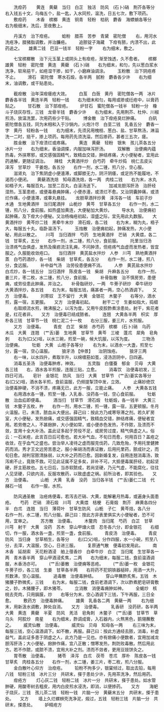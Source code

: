 <!-- { "loadSidebar": true } -->
　　洗疳药
　　黄连　黄蘗　当归　白芷　独活　防风　(石卜)硝　荆芥各等分　　右入钱五十文，乌梅五个，盐一匙，入水同煎，温洗，日五七次，敷下项药。
　　敷疳药
　　木香　槟榔　黄连　铜青　轻粉　枯矾　麝香　海螵蛸各等分　　右为极细末，洗后，至夜敷上。

　　丹溪方　治下疳疮。
　　蛤粉　腊茶　苦参　青黛　密陀僧
　　右，用河水洗疮净，腊猪脂调敷，并治臁疮。
　　追脓锭子海藏　下疳有脓，内溃不出，此药追之。　　雄黄二钱　巴豆一钱半　轻粉一字
　　右为细末，敷之。

　　七宝槟榔散　治下元玉茎上或阴头上有疳疮，渐至蚀透，久不愈者。　　槟榔　雄黄　轻粉　密陀僧　黄连　黄蘗　(石卜)硝　　右为细末，和匀，先以葱白浆水洗净，软帛挹干，如疮湿干掺，如干，小磨麻油调涂。
　　玉粉散　治下阴疮疼不止。
　　滑石　密陀僧　寒水石煅，各半两　腻粉　麝香各少许　　右为细末，油调敷，或干贴患处。

　　截疳散　治年深疳瘘疮大效。
　　白芨　白蔹　黄丹　密陀僧各一两　冰片　麝香各半钱　黄连半两　轻粉一钱　　右为细末和匀，每用或掺或纴疮中，以膏药贴之。
　　甘石散　治下部疳疮。
　　炉甘石　蜜陀僧各一钱半　轻粉一分　橡斗子烧灰存性，三钱　龙骨半钱　麝香少许　　右为细末，先用荆芥、杜仲、川椒煎汤，放温洗罢，次用药些少干贴。
　　博金散　治下疳疮臭烂肿痛。
　　白矾　密陀僧各五钱，同为末相和入于沙锅内，火炮汁尽　白垩二钱　乳香五分　麝香一字　黄丹　轻粉各一钱　　右为细末，先须另用槐枝、葱白、盐、甘草熬汤，淋溻洗一二时，挹干，掺上项药。每用药先须洗溻，然后掺药，甚者三五次，瘥。
　　胜金散　治下疳溃烂或疼痛。
　　黄连　黄蘗　轻粉　银朱　孩儿茶各五分　冰片一分　　右为细末，香油调搽，内服加味泻肝汤。
　　双解散　治便痈内蕴热毒，外挟寒邪，或交感强固精气，致精血交错，肿结疼痛，大小便秘者，宜用此药通解，更随证调治。　　辣桂　大黄酒拌炒　白芍药　牵牛炒捣　桃仁去皮尖　泽泻　甘草炒　干姜炮，各五分　　右作一剂，水二锺，煎八分，空心服。
　　滋肾丸　治下焦阴虚小便濇滞，或脚膝无力，阴汗阴痿，或足热不能履地，不渴而小便闭。　　黄蘗酒洗焙　知母酒洗焙，各一两　肉桂二钱　　右为末，水丸如梧子大，每服百丸，加至二百丸，白滚汤送下。
　　加减龙胆泻肝汤　治肝经湿热，玉茎患疮，或便毒悬痈肿痛，小便赤濇，或溃烂不愈。又治阴囊肿痛，或溃烂作痛，小便濇滞，或睾丸悬挂。　　龙胆草酒拌炒黄　泽泻各一钱　车前子炒　木通　生地黄酒拌　当归尾酒拌　山栀炒　黄芩　甘草各五分　　右作一剂，水二锺，煎八分，食前服。如热盛加黄连，大便秘加大黄炒。
　　导水丸　治便痈初起肿痛，及下疳大小便秘。又治杨梅疮初起，湿盛之际，宜先用此丸数服。　　大黄酒拌炒　黄芩炒二钱　黑牵牛末炒　滑石煅，各二钱　　右为末，糊为丸，梧子大，每服五十丸，临卧温汤下。
　　玉烛散　治便痈初起，肿痛发热，大小便秘，用此以散之。　　川芎　当归酒拌　芍药　生地黄酒拌　芒硝　大黄煨，各二钱　甘草炙，五分　　右作一剂，水二锺，煎八分，食前服。
　　托里当归汤　治溃疡气血俱虚，发热及瘰疬流注乳痈，不问肿溃，但疮疡气血虚而发热者，皆宜服之。久服能收敛疮口。　　当归酒拌　黄芪盐水拌炒　人参　川芎　熟地黄酒拌蒸　白芍药酒炒，各一钱　柴胡　甘草炙，各五分　　右作一剂，水二锺，煎八分，食远服。
　　补中益气汤　治劳役患便痈不消。
　　人参　黄芪盐水拌炒　白朮炒，各一钱五分　当归酒拌　陈皮各一钱　柴胡　升麻各五分　　右作一剂，姜三片，枣二枚，水二锺，煎八分，食前服。
　　补骨脂散　治不慎房劳，患便痈，或劳役患此肿痛，并治之。　　补骨脂研炒，一两　牛蒡子研炒　牵牛研炒　大黄酒拌炒，各五钱　　右为末，每服五钱，痛甚者一两，空心热酒调下。　　又方　治便毒。
　　刘寄奴　王不留行　大黄　金银花　木鳖子　　右等分，酒水煎，露一宿，五更服。　　又方　治便毒初起。
　　射干二寸　生姜如指大，捣细
　　右取顺流水煎，微沸服之，以泻为度。又用牛皮胶酢煮涂患处。射干，紫花者是，红花者非。　　又方　治便毒已结成脓者。
　　连翘　大黄各半两　枳实　厚朴各三钱　甘草节一钱　桃仁泥二十一枚　　右分三服，姜三片，水煎服。
　　又方　治便毒。
　　青皮　白芷　柴胡　赤芍药　槟榔　(石卜)硝　乌药　木瓜　大黄　连翘　(艹舌)蒌　生地黄　甘草节　黄芩　三棱　蓬朮　犀角　皂角刺　　右为(口父)咀，以水三碗，煎至一碗，候大饥服，以泻为度。
　　三物汤　治便痈。
　　牡蛎　大黄　山栀子各等分
　　右为末，以酒水一大盏，煎至七分，露一宿，空心温服。
　　狼牙汤 【仲景】 　治阴蚀疮。
　　狼牙三两
　　右一味，以水四升，煮取半升，以绵缠筋如茧，浸汤沥阴中，日四遍。
　　消毒五圣汤　治便毒肿疼，神效。
　　五灵脂　白僵蚕　郁金　贝母　大黄各三钱　　右，酒水各半煎服，连服三贴，立愈。
　　消毒饮　治便毒初发，三四日可消。　　皂针　金银花　防风　当归　大黄　甘草节　(艹舌)蒌实各等分　　右(口父)咀，酒水各半煎，食前温服，仍频提掣顶中发，立效。
　　止痛妙绝饮　治便毒肿硬，不消不溃，疼痛无已，此方一服，立能止痛。　　人参　大黄各五钱
　　右用酒水各一锺，煎至一锺，入乳香、没药各一钱，空心食前服。
　　牡蛎散　治血疝即便毒。
　　酒当归　甘草节　滑石煅　牡蛎煅，各一钱半　大黄三钱　木鳖子五枚，杵　　右作一剂，用水二锺，煎一锺，露一宿，五更顿服。冬月火温服。已，未溃，脓血从大便出。薛己曰：按此方乃咸寒导滞之剂。若久旷房室，大小便秘，发热焮痛，或交感强固精气，致精血交错，肿结疼痛，便秘者宜用。若劳倦之人，不甚焮肿，大小便如常，或小便赤色发热，不作脓，及溃而不敛，宜用十全大补汤。盖此证多起于劳役不足，或房劳过度，精气俱虚之人。俗云：一石米疮，此言百日后可愈也。若大补气血，不旬日而愈，何用百日？盖疮之收敛，在乎血气之盛也。尝治举人凌待之虚而服克伐药，几致危殆，予用托里健脾药而消。秀才王文远劳苦患之，服小柴胡汤而表证散，后用托里药，脓成针之，而旬日愈。胡判官脓清脉弱，以大补之药而已愈。因新婚复发，自用连翘消毒汤，致泻痢不止，竟致不救。可见此证属不足多矣，非补不可。大抵便毒属肝经，初起坚硬，肝主筋故也。五七日后，当赤软脓成，若尚坚硬，乃元气虚，不能腐化，往往人见坚硬，只欲内消，反服攻散药，以致虚虚之祸。前所治者，即其验也。　　又方　治便毒。
　　山栀　大黄　乳香　没药　当归各半钱　(艹舌)蒌仁二钱　代赭石一钱　　右作一服，水煎。

　　防风通圣散　治疮疡便毒，若泻去芒硝、大黄，能解暑月热毒，或遍身头面患疮。　　芍药　芒硝　滑石煅　川芎　大黄煨　桔梗　石膏煅　荆芥　麻黄各四分半　白朮　连翘　当归　薄荷叶　甘草生防风　山栀　子仁　黄芩焙，各八分　　右作一剂，水二锺，煎八分服。薛己曰：按此方非表里俱实大小便秘者，恐不可用，宜审之。
　　苏方散　治便毒。
　　木鳖肉　当归尾　芍药　白芷　甘草　川芎　射干　大黄　没药　苏木　穿山甲煻火煨　忍冬各六分，即金银花　　右细切，作一服，酒水各一盏，煎至一盏，食前服。
　　青皮汤　治便毒。
　　青皮　防风　当归身　甘草梢生，各等分　　右(口父)咀，分作四服，水一小碗，煎至八分，去滓，大温服，空心，日进三服。
　　复原通气散　便毒初发用此。
　　南木香　延胡索　天花粉酒浸　舶上蘹香炒　白牵牛炒　白芷　当归尾　生甘草各一两　青木香半两　穿山甲酒浸炙焦，二两　　右为细末，每服二钱，食前温酒调服，木香汤亦可。
　　(艹舌)蒌散　治便痈等恶疮。
　　(艹舌)蒌一枚　金银花　牛蒡子炒，各三钱　生姜　甘草各半两　　右将药不犯铜铁器槌碎，用酒一大升，煎数沸，空心温服。
　　追毒散　治便毒肿结。
　　穿山甲蘸酢炙焦，五钱　木猪腰子酢微炙，三钱　　右为末，每服二钱，食前老酒调下，次以酢煮肥皂研膏敷之，妙。木猪腰子，即木猪苓。
　　立消散　消便毒痈肿如神。
　　全蝎炒　核桃去壳肉，只用膈膜，炒　　右等分为末，空心酒调下三钱，下午再服，三日全愈。
　　敷药方　治便毒肿痛。
　　雄黄　乳香各二两　黄蘗一两
　　右为细末，用新汲水调敷，肿处自消。　　又方　治便毒。
　　乳香研　没药研，各半两　大黄　黄连　黄蘗　半夏　防风　羌活　皂角刺　木鳖子　(艹舌)蒌　甘草节　草乌头　阿胶炒　南星　　右为细末，酢调成膏，入石器内，火熬黑色，鹅翎蘸敷之。
　　威灵仙散　治便毒。
　　威灵仙　贝母　知母各一两
　　右三味为末，每服三钱，空心温酒调下。如不散，再服。薛己曰：按此方通经去脓，消毒，补虚益气，盖此证多患于阴虚之人，此方乃是一见也。亦有焮痛小便数者，宜用加减龙胆泻肝汤；大小便秘，焮肿作痛，宜八正散；憎寒发热，荆防败毒散。然后用此方。若不作脓，或脓不溃，宜用大补之剂。溃而不敛者，更用豆豉饼灸之。
　　胃苓散　治便毒。
　　猪苓　泽泻　白朮　茯苓　苍朮　厚朴　陈皮各一钱　甘草炙　肉桂各五分　　右作一剂，水二锺，姜三片，枣二枚，煎八分服。
　　金白散叶心仰方　治疳疮。
　　铅粉不拘多少，银窠倾过，取出去铅，每用八钱　轻粉三钱　冰片三分　共研末，搽于患处少许，先用茶洗净，然后用药。
　　疳疮方
　　灯心灰二钱　轻粉二钱　冰片一分　共研末，搽于患处。如水管肿硬，用酸枣树去粗皮，用内白皮煎水浸洗，即消，以便掺药。　　又方
　　海蚆子烧灰，三钱　孩儿茶二钱　轻粉一钱　片脑一分　黄蘗末五分　共研末，搽于患处。　　又方
　　墙上久烂螺蛳壳洗净泥，煅过，五钱　轻粉三钱　片脑一分　共研末，搽患处。
　　妒精疮方
